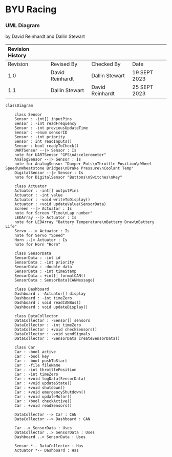 # BYU Racing #
### UML Diagram ###
by David Reinhardt and Dallin Stewart

|Revision History|             |                      |              |
|   :---   |       :---        |         :---         |     :---     |
| Revision |    Revised By     |    Checked By        |     Date     |
|    1.0   |  David Reinhardt  |   Dallin Stewart     | 19 SEPT 2023 |
|    1.1   |  Dallin Stewart   |   David Reinhardt    | 25 SEPT 2023 |

```mermaid
classDiagram

    class Sensor
    Sensor : -int[] inputPins
    Sensor : -int readFrequency
    Sensor : -int previousUpdateTime
    Sensor : -enum sensorID 
    Sensor : -int priority
    Sensor : int readInputs()
    Sensor : bool readyToCheck()
    UARTSensor --|> Sensor : Is
    note for UARTSensor "GPS\nAccelerometer"
    AnalogSensor --|> Sensor : Is
    note for AnalogSensor "Damper Pots\nThrottle Position\nWheel Speed\nWheatstone Bridges\nBrake Pressure\nCoolant Temp"
    DigitalSensor --|> Sensor : Is
    note for DigitalSensor "Buttons\nSwitches\nKey"

    class Actuator
    Actuator : -int[] outputPins
    Actuator : -int value
    Actuator : -void writeToDisplay()
    Actuator : +void updateValue(SensorData)
    Screen --|> Actuator : Is
    note for Screen "Time\nLap number"
    LEDArray --|> Actuator : Is
    note for LEDArray "Battery Temperature\mBattery Draw\nBattery Life"
    Servo --|> Actuator : Is
    note for Servo "Speed"
    Horn --|> Actuator : Is
    note for Horn "Horn"

    class SensorData
    SensorData : -int id
    SensorData : -int priority
    SensorData : -double data
    SensorData : -int timeStamp
    SensorData : +int[] formatCAN()
    SensorData : SensorData(CANMessage)

    class Dashboard
    Dashboard : -Actuator[] display
    Dashboard : -int timeZero
    Dashboard : void readCANBus()
    Dashboard : void updateDisplay()

    class DataCollector
    DataCollector : -Sensor[] sensors
    DataCollector : -int timeZero
    DataCollector : +void checkSensors()
    DataCollector : -void sendSignals
    DataCollector : -SensorData createSensorData()

    class Car
    Car : -bool active
    Car : -bool key
    Car : -bool pushToStart
    Car : -file fileName
    Car : -int throttlePosition
    Car : -int timeZero
    Car : +void logData(SensorData)
    Car : +void updateState()
    Car : +void shutdown()
    Car : +void emergencyShutdown()
    Car : +void updateMotor()
    Car : +bool checkActive()
    Car : +void readSensors()

    DataCollector --> Car : CAN
    DataCollector --> Dashboard : CAN

    Car ..> SensorData : Uses
    DataCollector ..> SensorData : Uses
    Dashboard ..> SensorData : Uses

    Sensor *-- DataCollector : Has
    Actuator *-- Dashboard : Has
```
